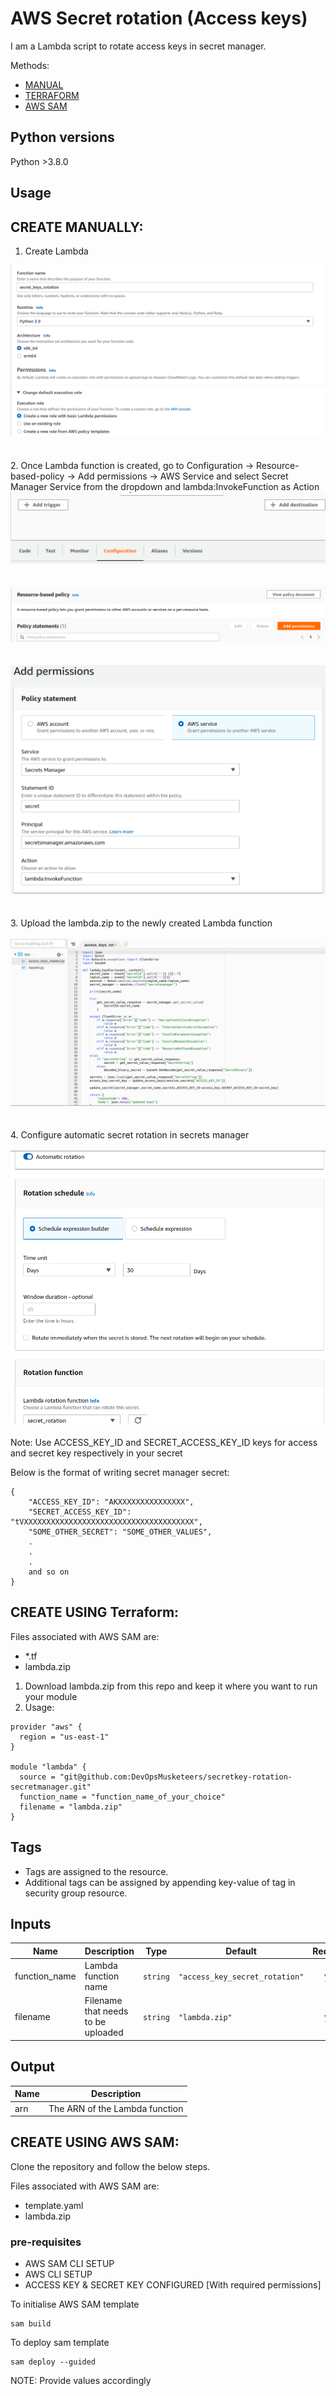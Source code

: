 AWS Secret rotation (Access keys)
=====================================

I am a Lambda script to rotate access keys in secret manager.

Methods:
- [MANUAL](https://github.com/DevOpsMusketeers/secretkey-rotation-secretmanager/blob/main/README.md#create-manually)
- [TERRAFORM](https://github.com/DevOpsMusketeers/secretkey-rotation-secretmanager/blob/main/README.md#create-using-terraform)
- [AWS SAM](https://github.com/DevOpsMusketeers/secretkey-rotation-secretmanager/blob/main/README.md#create-using-aws-sam)

Python versions
------------------

Python  >3.8.0

Usage
------

## CREATE MANUALLY:

1. Create Lambda

<div align="center">
  <img src="./screenshots/S1.png">
</div>
<br>
<br>
2. Once Lambda function is created, go to Configuration -> Resource-based-policy -> Add permissions -> AWS Service and select Secret Manager Service from the dropdown and lambda:InvokeFunction as Action

<div align="center">
  <img src="./screenshots/S2.png">
</div>
<br>
<br>
<div align="center">
  <img src="./screenshots/S3.png">
</div>
<br>
<br>
<div align="center">
  <img src="./screenshots/S4.png">
</div>
<br>
<br>
3. Upload the lambda.zip to the newly created Lambda function
<br>
<br>
<div align="center">
  <img src="./screenshots/S5.png">
</div>
<br>
<br>
4. Configure automatic secret rotation in secrets manager
<br>
<br>
<div align="center">
  <img src="./screenshots/S6.png">
</div>

<br>
Note: Use ACCESS_KEY_ID and SECRET_ACCESS_KEY_ID keys for access and secret key respectively in your secret

Below is the format of writing secret manager secret:

```
{
    "ACCESS_KEY_ID": "AKXXXXXXXXXXXXXXX",
    "SECRET_ACCESS_KEY_ID": "tVXXXXXXXXXXXXXXXXXXXXXXXXXXXXXXXXXXXXXX",
    "SOME_OTHER_SECRET": "SOME_OTHER_VALUES",
    .
    .
    .
    and so on
}

```

## CREATE USING Terraform:

Files associated with AWS SAM are:
- *.tf
- lambda.zip

1. Download lambda.zip from this repo and keep it where you want to run your module
2. Usage:

```hcl
provider "aws" {
  region = "us-east-1"
}

module "lambda" {
  source = "git@github.com:DevOpsMusketeers/secretkey-rotation-secretmanager.git"
  function_name = "function_name_of_your_choice"
  filename = "lambda.zip"
}
```

Tags
----
* Tags are assigned to the resource.
* Additional tags can be assigned by appending key-value of tag in security group resource.

Inputs
------
| Name | Description | Type | Default | Required |
|------|-------------|------|---------|:--------:|
| function_name | Lambda function name | `string` | `"access_key_secret_rotation"` | yes |
| filename | Filename that needs to be uploaded  | `string` | `"lambda.zip"` | yes |

Output
------
| Name | Description |
|------|-------------|
| arn | The ARN of the Lambda function |


## CREATE USING AWS SAM:

Clone the repository and follow the below steps.

Files associated with AWS SAM are:
- template.yaml
- lambda.zip

### pre-requisites
- AWS SAM CLI SETUP
- AWS CLI SETUP
- ACCESS KEY & SECRET KEY CONFIGURED [With required permissions]

To initialise AWS SAM template

```
sam build
```

To deploy sam template
```
sam deploy --guided
```

NOTE: Provide values accordingly
